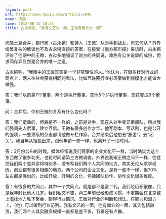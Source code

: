 ```yaml
---
layout: post
url: https://www.huxiu.com/article/2946
name: 虎嗅
time: 2012-08-22 10:45
title: 古永锵说，“我有文艺的一面，王微有商业的一面”
---
```

优酷土豆合并，银行家（古永锵）和诗人（王微）从对手到战友，何去何从？外界纷繁复杂的解读也不及古永锵直接的答案，在接受《南方都市报》采访时，古永锵评价了他眼中的王微，古过多地强调了说方的共同说，难免有公关说辞的成份，但求同存异显然是合并的唯一之道。

古永锵称，“我眼中的王微其实是一个非常理性的人。”他认为，在很多针对行业的观点上，两人往往会获得相同的看法，比如互联网行业必须要做到规模化才能做大做强。

答：我们以前是7个董事，两个是执行董事，其他5个非执行董事，现在变成9个董事。

问：合并后，你和王微的关系有什么变化吗？

答：我们挺熟的，但熟是不一样的，之前是对手，现在从对手变兄弟部队，所以我们强调先人后事，建立互信。王微有很多创作才华，他写剧本、写话剧，也是公开的强项，一些顶级的杂志都请他做专栏作家。合并结束后他想去“旅游”，去“闭关”。我当年从搜狐出来，跟他年龄一模一样，也离开了一段时间。

答：3月份公布的时候，媒体经常说我们两家的企业文化不一样，当时确实为这个东西做了很多功夫，也花时间请第三方做调查。外界说我跟王微之间不一样，往往把我们两个差异讲得特别多，没有写我们两个人共同的地方。其实无论从求学经历，创业都有很多相像的地方。两个公司的企业文化，是有一些不一样，但70%左右都是类似的，比如开放、开明的文化，包括团队协作、协作文化很多维度。

答：有很多的共同点，其中一个共同点，就是都不是富二代。我们经历都很像，只是我年龄比他大几岁。我们私交不错，两三年前已经形成习惯，不定期会在北京或上海找地方私下聚会，聊聊行业情况。王微对行业的判断和想法，在能力和潜力上，（他）可以做到行业前列。我有文艺的一面，他有商业的一面，其实包括融资，我们两个人其实融资规模一直都是差不多，节奏还有点像。


